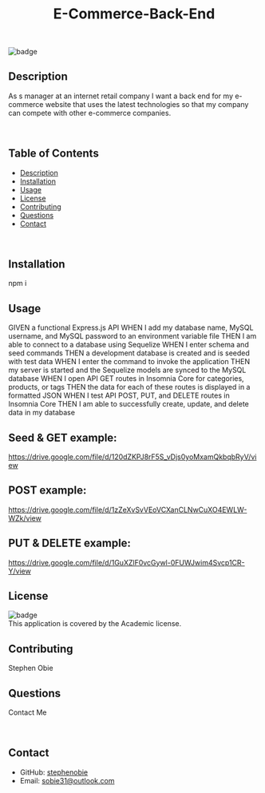 
  <h1 align="center">E-Commerce-Back-End</h1>

  <br>

  ![badge](https://img.shields.io/badge/license-Academic-brightgreen)
  <br>

  ## Description
 As s manager at an internet retail company
I want a back end for my e-commerce website that uses the latest technologies
so that my company can compete with other e-commerce companies.

  <br>

  ## Table of Contents
  * [Description](#description)
  * [Installation](#install)
  * [Usage](#usage)
  * [License](#license)
  * [Contributing](#contributors)
  * [Questions](#questions)
  * [Contact](#contact)
  
  <br>


  ## Installation
  npm i
  <br>

  ## Usage
  GIVEN a functional Express.js API
WHEN I add my database name, MySQL username, and MySQL password to an environment variable file
THEN I am able to connect to a database using Sequelize
WHEN I enter schema and seed commands
THEN a development database is created and is seeded with test data
WHEN I enter the command to invoke the application
THEN my server is started and the Sequelize models are synced to the MySQL database
WHEN I open API GET routes in Insomnia Core for categories, products, or tags
THEN the data for each of these routes is displayed in a formatted JSON
WHEN I test API POST, PUT, and DELETE routes in Insomnia Core
THEN I am able to successfully create, update, and delete data in my database
  <br>

 ## Seed & GET example:
 https://drive.google.com/file/d/120dZKPJ8rF5S_vDjs0yoMxamQkbqbRyV/view

## POST example: 
https://drive.google.com/file/d/1zZeXvSvVEoVCXanCLNwCuXO4EWLW-WZk/view

## PUT & DELETE example:
https://drive.google.com/file/d/1GuXZlF0vcGywl-0FUWJwim4Svcp1CR-Y/view
  
  ## License

  ![badge](https://img.shields.io/badge/license-Academic-brightgreen)<br>
  This application is covered by the Academic license. 
  <br>

  ## Contributing
  Stephen Obie
  <br>

  ## Questions
  Contact Me

  <br>

  ## Contact

  * GitHub: [stephenobie](https://github.com/stephenobie)<br>
  * Email: sobie31@outlook.com<br>
  